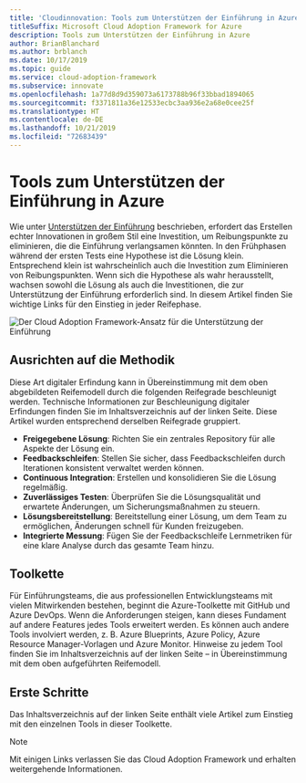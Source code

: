 ```yaml
---
title: 'Cloudinnovation: Tools zum Unterstützen der Einführung in Azure'
titleSuffix: Microsoft Cloud Adoption Framework for Azure
description: Tools zum Unterstützen der Einführung in Azure
author: BrianBlanchard
ms.author: brblanch
ms.date: 10/17/2019
ms.topic: guide
ms.service: cloud-adoption-framework
ms.subservice: innovate
ms.openlocfilehash: 1a77d8d9d359073a6173788b96f33bbad1894065
ms.sourcegitcommit: f3371811a36e12533ecbc3aa936e2a68e0cee25f
ms.translationtype: HT
ms.contentlocale: de-DE
ms.lasthandoff: 10/21/2019
ms.locfileid: "72683439"
---
```

# <a name="tools-to-empower-adoption-in-azure"></a>Tools zum Unterstützen der Einführung in Azure

Wie unter [Unterstützen der Einführung](../considerations/ci-cd.md) beschrieben, erfordert das Erstellen echter Innovationen in großem Stil eine Investition, um Reibungspunkte zu eliminieren, die die Einführung verlangsamen könnten. In den Frühphasen während der ersten Tests eine Hypothese ist die Lösung klein. Entsprechend klein ist wahrscheinlich auch die Investition zum Eliminieren von Reibungspunkten. Wenn sich die Hypothese als wahr herausstellt, wachsen sowohl die Lösung als auch die Investitionen, die zur Unterstützung der Einführung erforderlich sind. In diesem Artikel finden Sie wichtige Links für den Einstieg in jeder Reifephase.

![Der Cloud Adoption Framework-Ansatz für die Unterstützung der Einführung](../../_images/innovate/empower-adoption-maturity.png)

## <a name="alignment-to-the-methodology"></a>Ausrichten auf die Methodik

Diese Art digitaler Erfindung kann in Übereinstimmung mit dem oben abgebildeten Reifemodell durch die folgenden Reifegrade beschleunigt werden. Technische Informationen zur Beschleunigung digitaler Erfindungen finden Sie im Inhaltsverzeichnis auf der linken Seite. Diese Artikel wurden entsprechend derselben Reifegrade gruppiert.

- **Freigegebene Lösung**: Richten Sie ein zentrales Repository für alle Aspekte der Lösung ein.
- **Feedbackschleifen**: Stellen Sie sicher, dass Feedbackschleifen durch Iterationen konsistent verwaltet werden können.
- **Continuous Integration**: Erstellen und konsolidieren Sie die Lösung regelmäßig.
- **Zuverlässiges Testen**: Überprüfen Sie die Lösungsqualität und erwartete Änderungen, um Sicherungsmaßnahmen zu steuern.
- **Lösungsbereitstellung**: Bereitstellung einer Lösung, um dem Team zu ermöglichen, Änderungen schnell für Kunden freizugeben.
- **Integrierte Messung**: Fügen Sie der Feedbackschleife Lernmetriken für eine klare Analyse durch das gesamte Team hinzu.

## <a name="toolchain"></a>Toolkette

Für Einführungsteams, die aus professionellen Entwicklungsteams mit vielen Mitwirkenden bestehen, beginnt die Azure-Toolkette mit GitHub und Azure DevOps. Wenn die Anforderungen steigen, kann dieses Fundament auf andere Features jedes Tools erweitert werden. Es können auch andere Tools involviert werden, z. B. Azure Blueprints, Azure Policy, Azure Resource Manager-Vorlagen und Azure Monitor. Hinweise zu jedem Tool finden Sie im Inhaltsverzeichnis auf der linken Seite – in Übereinstimmung mit dem oben aufgeführten Reifemodell.

## <a name="get-started"></a>Erste Schritte

Das Inhaltsverzeichnis auf der linken Seite enthält viele Artikel zum Einstieg mit den einzelnen Tools in dieser Toolkette.

> [!NOTE]
> Mit einigen Links verlassen Sie das Cloud Adoption Framework und erhalten weitergehende Informationen.
